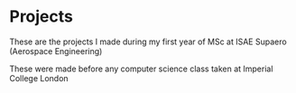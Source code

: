 # Projects

These are the projects I made during my first year of MSc at ISAE Supaero (Aerospace Engineering)

These were made before any computer science class taken at Imperial College London
